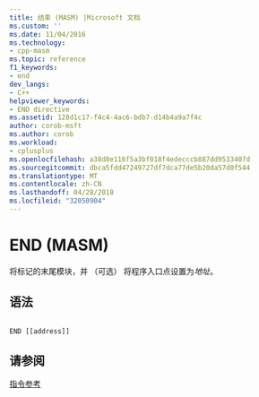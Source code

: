 ```yaml
---
title: 结束 (MASM) |Microsoft 文档
ms.custom: ''
ms.date: 11/04/2016
ms.technology:
- cpp-masm
ms.topic: reference
f1_keywords:
- end
dev_langs:
- C++
helpviewer_keywords:
- END directive
ms.assetid: 128d1c17-f4c4-4ac6-bdb7-d14b4a9a7f4c
author: corob-msft
ms.author: corob
ms.workload:
- cplusplus
ms.openlocfilehash: a38d8e116f5a3bf018f4edecccb887dd9533407d
ms.sourcegitcommit: dbca5fdd47249727df7dca77de5b20da57d0f544
ms.translationtype: MT
ms.contentlocale: zh-CN
ms.lasthandoff: 04/28/2018
ms.locfileid: "32050904"
---
```

# <a name="end-masm"></a>END (MASM)
将标记的末尾模块，并 （可选） 将程序入口点设置为*地址*。  
  
## <a name="syntax"></a>语法  
  
```  
  
END [[address]]  
```  
  
## <a name="see-also"></a>请参阅  
 [指令参考](../../assembler/masm/directives-reference.md)